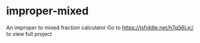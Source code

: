 # improper-mixed
An improper to mixed fraction calculator
Go to https://jsfiddle.net/h7q56Ljc/ to view full project
